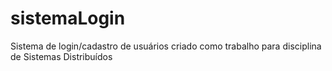 # sistemaLogin
Sistema de login/cadastro de usuários criado como trabalho para disciplina de Sistemas Distribuídos
